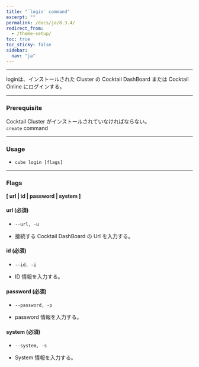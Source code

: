 ```yaml
---
title: "`login` command"
excerpt: ""
permalink: /docs/ja/8.3.4/
redirect_from:
  - /theme-setup/
toc: true
toc_sticky: false
sidebar:
  nav: "ja"
---
```


---
loginは、インストールされた Cluster の Cocktail DashBoard または Cocktail Online にログインする。

---
### Prerequisite
Cocktail Cluster がインストールされていなければならない。  
`create` command 

----
### Usage

* `cube login [flags]`

----
### Flags  
**[ url | id | password | system ]**

#### url (必須)

* `--url, -u`

* 接続する Cocktail DashBoard の Url を入力する。


#### id (必須)

* `--id, -i`

* ID 情報を入力する。


#### password (必須)

* `--password, -p`

* password 情報を入力する。

#### system (必須)

* `--system, -s`

* System 情報を入力する。
